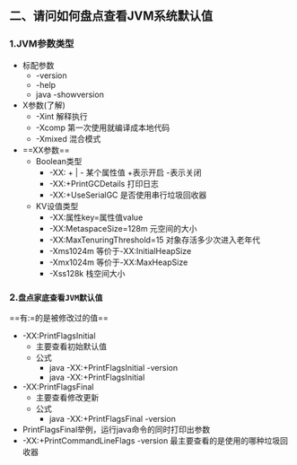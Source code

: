 ## 二、请问如何盘点查看JVM系统默认值

### 1.JVM参数类型

- 标配参数
  - -version
  - -help
  - java -showversion
- X参数(了解)
  - -Xint 解释执行
  - -Xcomp 第一次使用就编译成本地代码
  - -Xmixed 混合模式
- ==XX参数==
  - Boolean类型
    - -XX: + | - 某个属性值  +表示开启 -表示关闭
    - -XX:+PrintGCDetails 打印日志
    - -XX:+UseSerialGC 是否使用串行垃圾回收器
  - KV设值类型
    - -XX:属性key=属性值value
    - -XX:MetaspaceSize=128m 元空间的大小
    - -XX:MaxTenuringThreshold=15 对象存活多少次进入老年代
    - -Xms1024m 等价于-XX:InitialHeapSize
    - -Xmx1024m 等价于-XX:MaxHeapSize
    - -Xss128k 栈空间大小

### 2.`盘点家底查看JVM默认值`

==有:=的是被修改过的值==

- -XX:PrintFlagsInitial
  - 主要查看初始默认值
  - 公式
    - java -XX:+PrintFlagsInitial -version
    - java -XX:+PrintFlagsInitial
- -XX:PrintFlagsFinal
  - 主要查看修改更新
  - 公式
    - java -XX:+PrintFlagsFinal -version
- PrintFlagsFinal举例，运行java命令的同时打印出参数
- -XX:+PrintCommandLineFlags -version 最主要查看的是使用的哪种垃圾回收器

